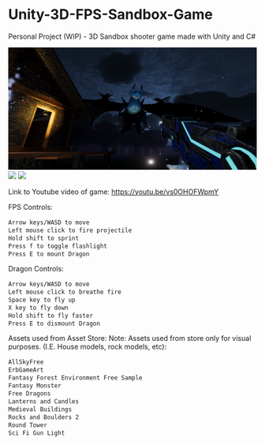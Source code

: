 # Unity-3D-FPS-Sandbox-Game
Personal Project (WIP) - 3D Sandbox shooter game made with Unity and C#

![](images/preview2.png)
![](images/previewGif1.gif)
![](images/previewGif2.gif)

Link to Youtube video of game: https://youtu.be/vs0OHOFWpmY

  FPS Controls: 
  
    Arrow keys/WASD to move
    Left mouse click to fire projectile
    Hold shift to sprint
    Press f to toggle flashlight
    Press E to mount Dragon

  Dragon Controls:
  
    Arrow keys/WASD to move
    Left mouse click to breathe fire
    Space key to fly up
    X key to fly down
    Hold shift to fly faster
    Press E to dismount Dragon
    
Assets used from Asset Store:
Note: Assets used from store only for visual purposes. (I.E. House models, rock models, etc):

    AllSkyFree
    ErbGameArt
    Fantasy Forest Environment Free Sample
    Fantasy Monster
    Free Dragons
    Lanterns and Candles
    Medieval Buildings
    Rocks and Boulders 2
    Round Tower
    Sci Fi Gun Light
  
